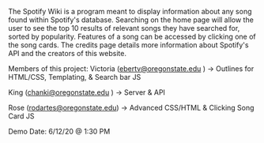 The Spotify Wiki is a program meant to display information about any song found within Spotify's database. Searching on the home page will allow the user to see the top 10 results of relevant songs they have searched for, sorted by popularity. Features of a song can be accessed by clicking one of the song cards. The credits page details more information about Spotify's API and the creators of this website. 

Members of this project:
Victoria (ebertv@oregonstate.edu )
-> Outlines for HTML/CSS, Templating, & Search bar JS

King (chanki@oregonstate.edu )
-> Server & API

Rose (rodartes@oregonstate.edu)
-> Advanced CSS/HTML & Clicking Song Card JS

Demo Date: 6/12/20 @ 1:30 PM